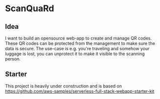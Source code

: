 # ScanQuaRd

## Idea

I want to build an opensource web-app to create and manage QR codes. These QR codes can be protected from the management to make sure the data is secure. The use-case is e.g. you're traveling and somehow your luggage is lost, you can unprotect it to make it visible to the scanning person.

## Starter

This project is heavily under construction and is based on https://github.com/aws-samples/serverless-full-stack-webapp-starter-kit

